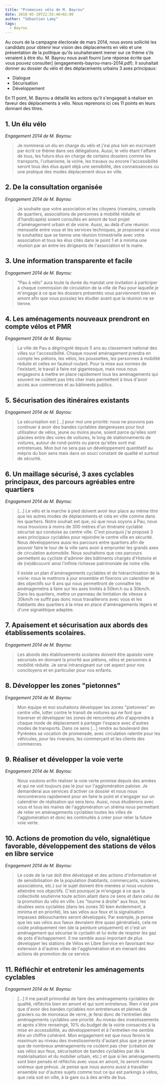 ```yaml
---
title: "Promesses vélo de M. Bayrou"
date: 2018-05-10T22:55:46+02:00
author: "Sébastien Lamy"
tags:
  - Bayrou
---
```


Au cours de la campagne électorale de mars 2014, nous avons sollicité les
candidats pour obtenir leur vision des déplacements en vélo et une présentation
de la politique qu'ils souhaiteraient mener sur ce thème s'ils venaient à être
élu. M. Bayrou nous avait fourni [une réponse écrite que vous pouvez consulter]
(engagements-bayrou-mars-2014.pdf). Il souhaitait donner au dossier du vélo et
des déplacements urbains 3 axes principaux:

* Dialogue
* Sécurisation
* Développement

En 11 point, M. Bayrou a détaillé les actions qu'il s'engageait à réaliser en
faveur des déplacements à vélo. Nous reprenons ici ces 11 points en leurs
donnant des titres<!-- et en plaçant en face nos constats et commentaires pour
chacun d'eux. Nous tâcherons de tenir à jour ce carnet de bord vigilant-->.



## 1. Un élu vélo

_Engagement 2014 de M. Bayrou:_

> Je nommerai un élu en charge du vélo et j'irai plus loin en inscrivant par
> écrit ce thème dans ses délégations. Aussi, le vélo étant l'affaire de tous,
> les futurs élus en charge de certains dossiers comme les transports,
> l'urbanisme, la voirie, les travaux ou encore l'accessibilité seront tous des
> élus ayant déjà une sensibilité, des connaissances ou une pratique des modes
> déplacement doux en ville.


## 2. De la consultation organisée

_Engagement 2014 de M. Bayrou:_

> Je souhaite que votre association et les citoyens (riverains, conseils de
> quartiers, associations de personnes à mobilité réduite et d'handicapés)
> soient consultés en amont de tout projet d'aménagement urbain et de voirie.
> Aussi, au delà d'une réunion mensuelle entre vous et les services techniques,
> je proposerai si vous le souhaitiez que se tienne une réunion trimestrielle
> avec votre association et tous les élus cités dans le point 1 et à minima une
> réunion par an entre les dirigeants de l'association et le maire.


## 3. Une information transparente et facile

_Engagement 2014 de M. Bayrou:_

> "Pau à vélo" aura toute la durée du mandat une invitation à participer à
> chaque commission de circulation de la ville de Pau pour laquelle je m'engage à
> ce que les dossiers présentés vous parviennent bien en amont afin que vous
> puissiez les étudier avant que la réunion ne se tienne.


## 4. Les aménagements nouveaux prendront en compte vélos et PMR

_Engagement 2014 de M. Bayrou:_

> La ville de Pau a dégringolé depuis 5 ans au classement national des villes
> sur l'accessibilité. Chaque nouvel aménagement prendra en compte les piétons,
> les vélos, les poussettes, les personnes à mobilité réduite et celles en
> fauteuil roulant. Pour la mise aux normes de l'existant, le travail à faire
> est gigantesque, mais nous nous engageons à mettre en place rapidement tous
> les aménagements qui souvent ne coûtent pas très cher mais permettent à tous
> d'avoir accès aux commerces et au bâtiments publics.


## 5. Sécurisation des itinéraires existants

_Engagement 2014 de M. Bayrou:_

> La sécurisation est [...] pour moi une priorité: nous ne pouvons pas continuer à
> avoir des bandes cyclables dangereuses pour tout utilisateur de vélos, jeune
> ou moins jeune, soient parce qu'elles sont placées entre des voies de
> voitures, le long de stationnements de voitures, autour de rond-points ou
> parce qu'elles sont mal entretenues. Mon but ne sera pas un développement
> quantitatif au mépris du bon sens mais dans un souci constant de qualité et
> surtout de sécurité.


## 6. Un maillage sécurisé, 3 axes cyclables principaux, des parcours agréables entre quartiers

_Engagement 2014 de M. Bayrou:_

> [...] Le vélo et la marche à pied doivent avoir leur place au même titre que
> les autres modes de déplacements et cela en ville comme dans les quartiers.
> Notre souhait est que, où que nous soyons à Pau, nous nous trouvions à moins
> de 300 mètres d'un itinéraire cyclable sécurisé qui conduise au centre ville.
> C'est pourquoi j'ai proposé 3 axes principaux cyclables pour rejoindre le
> centre ville en sécurité. Nous développerons aussi les parcours entre
> quartiers afin de pouvoir faire le tour de la ville sans avoir à emprunter les
> grands axes de circulation automobile. Nous souhaitons que ces parcours
> permettent au cycliste d'admirer des bâtiments chargés d'Histoire et de
> (re)découvrir ainsi l'infinie richesse patrimoniale de notre ville.
>
> Il existe un plan d'aménagements cyclables et de hiérarchisation de la voirie:
> nous le mettrons à jour ensemble et fixerons un calendrier et des objectifs
> sur 6 ans qui nous permettront de connaître les aménagemetns à faire sur les
> axes limités à 50km.h ou à 30km/h. Dans les quartiers, mettre un panneau de
> limitation de vitesse à 30km/h ne suffit pas donc nous travaillerons avec vous
> et les habitants des quartiers à la mise en place d'aménagements légers et
> d'une signalétique adaptée.


## 7. Apaisement et sécurisation aux abords des établissements scolaires.

_Engagement 2014 de M. Bayrou:_

> Les abords des établissements scolaires doivent être apaisés voire sécurisés
> en donnant la priorité aux piétons, vélos et personnes à mobilité réduite. Je
> serai intransigeant sur cet aspect pour nos concitoyens et en particulier pour
> nos enfants.


## 8. Développer les zones "pietonnes"

_Engagement 2014 de M. Bayrou:_

> Mon équipe et moi souhaitons développer les zones "pietonnes" en centre ville,
> lutter contre le transit de voitures qui ne font que traverser et développer
> les zones de rencontres afin d'apprendre à chaque mode de déplacement à
> partager l'espace avec d'autres modes de transports. Dans ce sens [...] rendre
> au boulevard des Pyrénées sa vocation de promenade, avec circulation ralentie
> pour les véhicules, pour les riverains, les commerçant et les clients des
> commerces.


## 9. Réaliser et développer la voie verte

_Engagement 2014 de M. Bayrou:_

> Nous voulons enfin réaliser la voie verte promise depuis des années et qui ne
> voit toujours pas le jour sur l'agglomération paloise. Je demanderai aux
> services d'activer ce dossier et nous nous rencontrerons rapidement pour en
> faire le point et s'engager sur un calendrier de réalisation qui sera tenu.
> Aussi, nous étudierons avec vous et tous les maires de l'agglomération un
> shéma nous permettant de relier en aménagements cyclables toutes les villes de
> l'agglomération et donc les continuités à créer pour relier la future voie
> verte.

## 10. Actions de promotion du vélo, signalétique favorable, développement des stations de vélos en libre service

_Engagement 2014 de M. Bayrou:_

> Le code de la rue doit être développé et des actions d'information et de
> sensibilisation de la population (habitants, commerçants, scolaires,
> associations, etc.) sur le sujet doivent être menées si nous voulons atteindre
> nos objectifs. C'est pourquoi je m'engage à ce que la collectivité soutienne
> toute action allant dans ce sens et dans celui de la promotion du vélo en
> ville. Les "tourne à droite" aux feux, les doubles sens cyclables (dans les
> zones 30 bien évidemment, à minima et en priorité), les sas vélos aux feux et
> la signalisation impasses débouchantes seront développés. Par exemple, je
> pense que les sas vélos aux faeux devraient être quasi généralisés, cela ne
> coûte pratiquement rien (de la peinture uniquement) et c'est un aménagement
> qui sécurise le cycladin et lui évite de respirer les gaz de pots
> d'échappement. Il me semble aussi important de plus développer les stations de
> Vélos en Libre Service en favorisant leur extension à d'autres villes de
> l'agglomération et en menant des actions de promotion de ce service.


## 11. Réfléchir et entretenir les aménagements cyclables

_Engagement 2014 de M. Bayrou:_

> [...] Il me paraît primordial de faire des aménagements cyclables de qualité,
> réfléchis bien en amont et qui sont entretenus. Rien n'est pire que d'avoir
> des bandes cyclables non entretenues et pleines de graviers ou de morceaux de
> verre, je ferai donc de l'entretien des aménagements cyclables une priorité.
> Au niveau des investissements et après s'être renseingé, 10% du budget de la
> voirie consacrés à la mise en accessibilité, au développement et à l'entretien
> me semble être un chiffre cohérent. Mon engagement est que nous ferons le
> maximum au niveau des investissements d'autant plus que je pense que de
> nombreux aménagements ne coûtent pas cher (création de sas vélos aux feux,
> sécurisation de bandes cyclables par de la matérialisation et du mobilier
> urbain, etc.) et que si les aménagements sont bien pensés et réfléchis avec
> vous en amont, ils seront moins onéreux que prévus. Je pense que nous aurons
> aussi à travailler ensemble sur d'autres sujets comme tout ce qui est parkings à
> vélos, que cela soit en ville, à la gare ou à des arrêts de bus.
